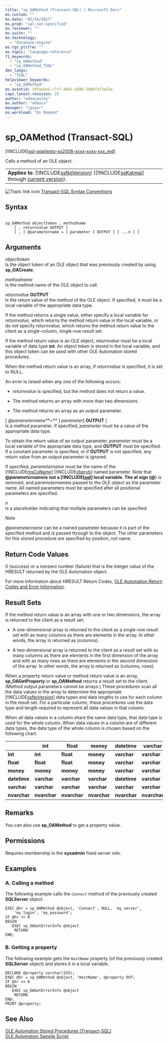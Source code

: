 ```yaml
---
title: "sp_OAMethod (Transact-SQL) | Microsoft Docs"
ms.custom: ""
ms.date: "03/14/2017"
ms.prod: "sql-non-specified"
ms.reviewer: ""
ms.suite: ""
ms.technology: 
  - "database-engine"
ms.tgt_pltfrm: ""
ms.topic: "language-reference"
f1_keywords: 
  - "sp_OAMethod"
  - "sp_OAMethod_TSQL"
dev_langs: 
  - "TSQL"
helpviewer_keywords: 
  - "sp_OAMethod"
ms.assetid: 1dfaebe2-c7cf-4041-a586-5d04faf2e25e
caps.latest.revision: 25
author: "edmacauley"
ms.author: "edmaca"
manager: "cguyer"
ms.workload: "On Demand"
---
```

# sp_OAMethod (Transact-SQL)
[!INCLUDE[tsql-appliesto-ss2008-xxxx-xxxx-xxx_md](../../includes/tsql-appliesto-ss2008-xxxx-xxxx-xxx-md.md)]

  Calls a method of an OLE object.  
  
||  
|-|  
|**Applies to**: [!INCLUDE[ssNoVersion](../../includes/ssnoversion-md.md)] ([!INCLUDE[ssKatmai](../../includes/sskatmai-md.md)] through [current version](http://go.microsoft.com/fwlink/p/?LinkId=299658)).|  
  
 ![Topic link icon](../../database-engine/configure-windows/media/topic-link.gif "Topic link icon") [Transact-SQL Syntax Conventions](../../t-sql/language-elements/transact-sql-syntax-conventions-transact-sql.md)  
  
## Syntax  
  
```  
  
sp_OAMethod objecttoken , methodname  
    [ , returnvalue OUTPUT ]   
    [ , [ @parametername = ] parameter [ OUTPUT ] [ ...n ] ]   
```  
  
## Arguments  
 *objecttoken*  
 Is the object token of an OLE object that was previously created by using **sp_OACreate**.  
  
 *methodname*  
 Is the method name of the OLE object to call.  
  
 *returnvalue*  **OUTPUT**  
 Is the return value of the method of the OLE object. If specified, it must be a local variable of the appropriate data type.  
  
 If the method returns a single value, either specify a local variable for *returnvalue*, which returns the method return value in the local variable, or do not specify *returnvalue*, which returns the method return value to the client as a single-column, single-row result set.  
  
 If the method return value is an OLE object, *returnvalue* must be a local variable of data type **int**. An object token is stored in the local variable, and this object token can be used with other OLE Automation stored procedures.  
  
 When the method return value is an array, if *returnvalue* is specified, it is set to NULL.  
  
 An error is raised when any one of the following occurs:  
  
-   *returnvalue* is specified, but the method does not return a value.  
  
-   The method returns an array with more than two dimensions.  
  
-   The method returns an array as an output parameter.  
  
 [ *@parametername***=** ] *parameter*[ **OUTPUT** ]  
 Is a method parameter. If specified, *parameter* must be a value of the appropriate data type.  
  
 To obtain the return value of an output parameter, *parameter* must be a local variable of the appropriate data type, and **OUTPUT** must be specified. If a constant parameter is specified, or if **OUTPUT** is not specified, any return value from an output parameter is ignored.  
  
 If specified, *parametername* must be the name of the [!INCLUDE[msCoName](../../includes/msconame-md.md)] [!INCLUDE[vbprvb](../../includes/vbprvb-md.md)] named parameter. Note that **@***parametername*is not a [!INCLUDE[tsql](../../includes/tsql-md.md)] local variable. The at sign (**@**) is removed, and *parametername*is passed to the OLE object as the parameter name. All named parameters must be specified after all positional parameters are specified.  
  
 *n*  
 Is a placeholder indicating that multiple parameters can be specified.  
  
> [!NOTE]  
>  *@parametername* can be a named parameter because it is part of the specified method and is passed through to the object. The other parameters for this stored procedure are specified by position, not name.  
  
## Return Code Values  
 0 (success) or a nonzero number (failure) that is the integer value of the HRESULT returned by the OLE Automation object.  
  
 For more information about HRESULT Return Codes, [OLE Automation Return Codes and Error Information](../../relational-databases/stored-procedures/ole-automation-return-codes-and-error-information.md).  
  
## Result Sets  
 If the method return value is an array with one or two dimensions, the array is returned to the client as a result set:  
  
-   A one-dimensional array is returned to the client as a single-row result set with as many columns as there are elements in the array. In other words, the array is returned as (columns).  
  
-   A two-dimensional array is returned to the client as a result set with as many columns as there are elements in the first dimension of the array and with as many rows as there are elements in the second dimension of the array. In other words, the array is returned as (columns, rows).  
  
 When a property return value or method return value is an array, **sp_OAGetProperty** or **sp_OAMethod** returns a result set to the client. (Method output parameters cannot be arrays.) These procedures scan all the data values in the array to determine the appropriate [!INCLUDE[ssNoVersion](../../includes/ssnoversion-md.md)] data types and data lengths to use for each column in the result set. For a particular column, these procedures use the data type and length required to represent all data values in that column.  
  
 When all data values in a column share the same data type, that data type is used for the whole column. When data values in a column are of different data types, the data type of the whole column is chosen based on the following chart.  
  
||int|float|money|datetime|varchar|nvarchar|  
|------|---------|-----------|-----------|--------------|-------------|--------------|  
|**int**|**int**|**float**|**money**|**varchar**|**varchar**|**nvarchar**|  
|**float**|**float**|**float**|**money**|**varchar**|**varchar**|**nvarchar**|  
|**money**|**money**|**money**|**money**|**varchar**|**varchar**|**nvarchar**|  
|**datetime**|**varchar**|**varchar**|**varchar**|**datetime**|**varchar**|**nvarchar**|  
|**varchar**|**varchar**|**varchar**|**varchar**|**varchar**|**varchar**|**nvarchar**|  
|**nvarchar**|**nvarchar**|**nvarchar**|**nvarchar**|**nvarchar**|**nvarchar**|**nvarchar**|  
  
## Remarks  
 You can also use **sp_OAMethod** to get a property value.  
  
## Permissions  
 Requires membership in the **sysadmin** fixed server role.  
  
## Examples  
  
### A. Calling a method  
 The following example calls the `Connect` method of the previously created **SQLServer** object.  
  
```  
EXEC @hr = sp_OAMethod @object, 'Connect', NULL, 'my_server',  
    'my_login', 'my_password';  
IF @hr <> 0  
BEGIN  
   EXEC sp_OAGetErrorInfo @object  
    RETURN  
END;  
```  
  
### B. Getting a property  
 The following example gets the `HostName` property (of the previously created **SQLServer** object) and stores it in a local variable.  
  
```  
DECLARE @property varchar(255);  
EXEC @hr = sp_OAMethod @object, 'HostName', @property OUT;  
IF @hr <> 0  
BEGIN  
   EXEC sp_OAGetErrorInfo @object  
    RETURN  
END;  
PRINT @property;  
```  
  
## See Also  
 [OLE Automation Stored Procedures &#40;Transact-SQL&#41;](../../relational-databases/system-stored-procedures/ole-automation-stored-procedures-transact-sql.md)   
 [OLE Automation Sample Script](../../relational-databases/stored-procedures/ole-automation-sample-script.md)  
  
  
